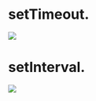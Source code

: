 # setTimeout.

[![](http://img.youtube.com/vi/GHxcuex7BE8/0.jpg)](https://www.youtube.com/watch?v=GHxcuex7BE8 "")

# setInterval.

[![](http://img.youtube.com/vi/MOzZALK7qd8/0.jpg)](https://www.youtube.com/watch?v=MOzZALK7qd8 "")
